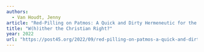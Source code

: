 ```yaml
---
authors:
  - Van Houdt, Jenny
article: "Red-Pilling on Patmos: A Quick and Dirty Hermeneutic for the Evangelical–QAnon Connection"
title: "W(h)ither the Christian Right?"
year: 2022
url: "https://post45.org/2022/09/red-pilling-on-patmos-a-quick-and-dirty-hermeneutic-for-the-evangelical-qanon-connection"
---
```

